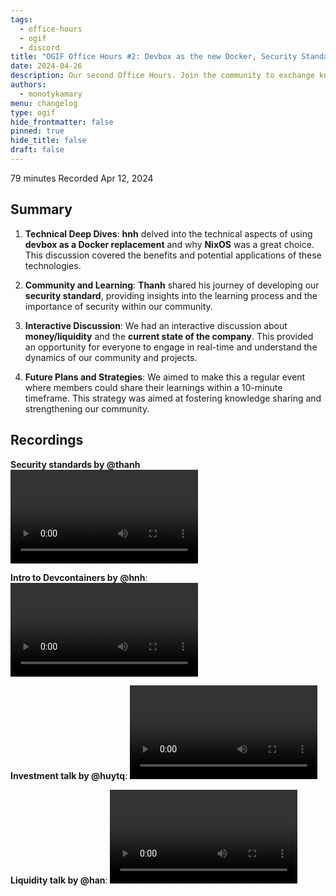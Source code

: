 ```yaml
---
tags:
  - office-hours
  - ogif
  - discord
title: "OGIF Office Hours #2: Devbox as the new Docker, Security Standards, and Understanding Liquidity"
date: 2024-04-26
description: Our second Office Hours. Join the community to exchange knowledge and insights on diverse topics, including Docker alternatives with Nix, security practices and origin stories of our standards, financial discussions on liquidity, company updates, and icy draws.
authors:
  - monotykamary
menu: changelog
type: ogif
hide_frontmatter: false
pinned: true
hide_title: false
draft: false
---
```


79 minutes
Recorded Apr 12, 2024

## Summary

1. **Technical Deep Dives**: **hnh** delved into the technical aspects of using **devbox as a Docker replacement** and why **NixOS** was a great choice. This discussion covered the benefits and potential applications of these technologies.

2. **Community and Learning**: **Thanh** shared his journey of developing our **security standard**, providing insights into the learning process and the importance of security within our community.

3. **Interactive Discussion**: We had an interactive discussion about **money/liquidity** and the **current state of the company**. This provided an opportunity for everyone to engage in real-time and understand the dynamics of our community and projects.

4. **Future Plans and Strategies**: We aimed to make this a regular event where members could share their learnings within a 10-minute timeframe. This strategy was aimed at fostering knowledge sharing and strengthening our community.


## Recordings

**Security standards by @thanh**
![](assets/2-ogif-office-hours-0412_0412-1_compressed.mp4)

**Intro to Devcontainers by @hnh**:
![](assets/2-ogif-office-hours-0412_0412-2_compressed.mp4)

**Investment talk by @huytq**:
![](assets/2-ogif-office-hours-0412_0412-3_compressed.mp4)

**Liquidity talk by @han**:
![](assets/2-ogif-office-hours-0412_0412-4_compressed.mp4)

